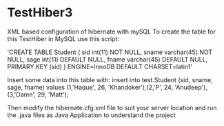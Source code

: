 # TestHiber3
XML based configuration of hibernate with mySQL
To create the table for this TestHiber in MySQL use this script:

'CREATE TABLE Student ( sid int(11) NOT NULL, sname varchar(45) NOT NULL, sage int(11) DEFAULT NULL, fname varchar(45) DEFAULT NULL, PRIMARY KEY (sid) ) ENGINE=InnoDB DEFAULT CHARSET=latin1'

Insert some data into this table with: insert into test.Student (sid, sname, sage, fname) values (1,'Haque', 26, 'Khandoker'),(2,'P', 24, 'Anudeep'),(3,'Damn', 29, 'Matt');

Then modify the hibernate.cfg.xml file to suit your server location and run the .java files as Java Application to understand the project

